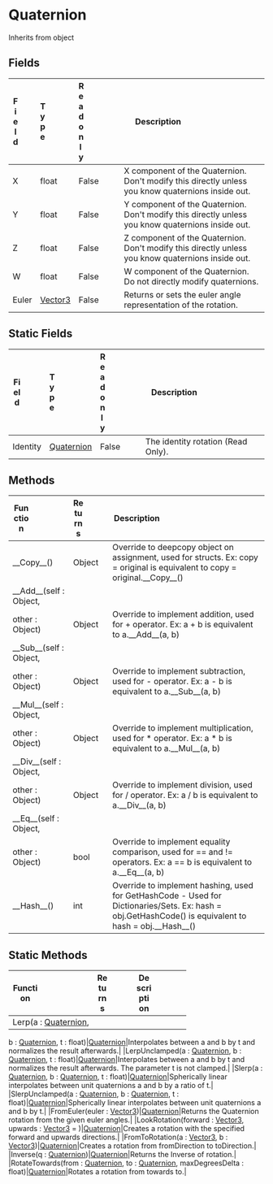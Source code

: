 # Quaternion
Inherits from object
## Fields
|<div style="width:30%">Field</div>|<div style="width:10%">Type</div>|<div style="width:10%">Readonly</div>|<div style="width:50%">Description</div>|
|---|---|---|---|
|X|float|False|X component of the Quaternion. Don't modify this directly unless you know quaternions inside out.|
|Y|float|False|Y component of the Quaternion. Don't modify this directly unless you know quaternions inside out.|
|Z|float|False|Z component of the Quaternion. Don't modify this directly unless you know quaternions inside out.|
|W|float|False|W component of the Quaternion. Do not directly modify quaternions.|
|Euler|[Vector3](../objects/Vector3.md)|False|Returns or sets the euler angle representation of the rotation.|
## Static Fields
|<div style="width:30%">Field</div>|<div style="width:10%">Type</div>|<div style="width:10%">Readonly</div>|<div style="width:50%">Description</div>|
|---|---|---|---|
|Identity|[Quaternion](../objects/Quaternion.md)|False|The identity rotation (Read Only).|
## Methods
|<div style="width:33%">Function</div>|<div style="width:33%">Returns</div>|<div style="width:33%">Description</div>|
|---|---|---|
|\_\_Copy\_\_()|Object|Override to deepcopy object on assignment, used for structs. Ex: copy = original is equivalent to copy = original.\_\_Copy\_\_()|
|\_\_Add\_\_(self : Object,
other : Object)|Object|Override to implement addition, used for + operator. Ex: a + b is equivalent to a.\_\_Add\_\_(a, b)|
|\_\_Sub\_\_(self : Object,
other : Object)|Object|Override to implement subtraction, used for - operator. Ex: a - b is equivalent to a.\_\_Sub\_\_(a, b)|
|\_\_Mul\_\_(self : Object,
other : Object)|Object|Override to implement multiplication, used for * operator. Ex: a * b is equivalent to a.\_\_Mul\_\_(a, b)|
|\_\_Div\_\_(self : Object,
other : Object)|Object|Override to implement division, used for / operator. Ex: a / b is equivalent to a.\_\_Div\_\_(a, b)|
|\_\_Eq\_\_(self : Object,
other : Object)|bool|Override to implement equality comparison, used for == and != operators. Ex: a == b is equivalent to a.\_\_Eq\_\_(a, b)|
|\_\_Hash\_\_()|int|Override to implement hashing, used for GetHashCode - Used for Dictionaries/Sets. Ex: hash = obj.GetHashCode() is equivalent to hash = obj.\_\_Hash\_\_()|
## Static Methods
|<div style="width:33%">Function</div>|<div style="width:33%">Returns</div>|<div style="width:33%">Description</div>|
|---|---|---|
|Lerp(a : [Quaternion](../objects/Quaternion.md),
b : [Quaternion](../objects/Quaternion.md),
t : float)|[Quaternion](../objects/Quaternion.md)|Interpolates between a and b by t and normalizes the result afterwards.|
|LerpUnclamped(a : [Quaternion](../objects/Quaternion.md),
b : [Quaternion](../objects/Quaternion.md),
t : float)|[Quaternion](../objects/Quaternion.md)|Interpolates between a and b by t and normalizes the result afterwards. The parameter t is not clamped.|
|Slerp(a : [Quaternion](../objects/Quaternion.md),
b : [Quaternion](../objects/Quaternion.md),
t : float)|[Quaternion](../objects/Quaternion.md)|Spherically linear interpolates between unit quaternions a and b by a ratio of t.|
|SlerpUnclamped(a : [Quaternion](../objects/Quaternion.md),
b : [Quaternion](../objects/Quaternion.md),
t : float)|[Quaternion](../objects/Quaternion.md)|Spherically linear interpolates between unit quaternions a and b by t.|
|FromEuler(euler : [Vector3](../objects/Vector3.md))|[Quaternion](../objects/Quaternion.md)|Returns the Quaternion rotation from the given euler angles.|
|LookRotation(forward : [Vector3](../objects/Vector3.md),
upwards : [Vector3](../objects/Vector3.md) = )|[Quaternion](../objects/Quaternion.md)|Creates a rotation with the specified forward and upwards directions.|
|FromToRotation(a : [Vector3](../objects/Vector3.md),
b : [Vector3](../objects/Vector3.md))|[Quaternion](../objects/Quaternion.md)|Creates a rotation from fromDirection to toDirection.|
|Inverse(q : [Quaternion](../objects/Quaternion.md))|[Quaternion](../objects/Quaternion.md)|Returns the Inverse of rotation.|
|RotateTowards(from : [Quaternion](../objects/Quaternion.md),
to : [Quaternion](../objects/Quaternion.md),
maxDegreesDelta : float)|[Quaternion](../objects/Quaternion.md)|Rotates a rotation from towards to.|
